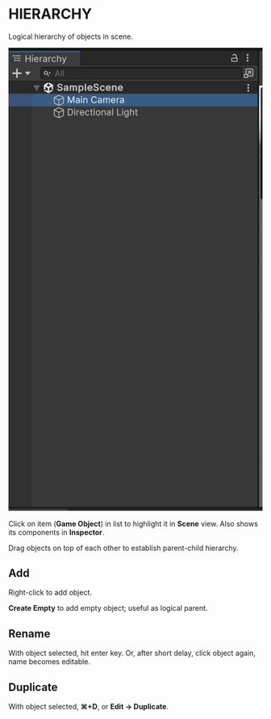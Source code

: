 # HIERARCHY

Logical hierarchy of objects in scene.

![Hierarchy](/assets/interface/hierarchy.png)

Click on item (**Game Object**) in list to highlight it in **Scene** view. Also shows its components in **Inspector**.

Drag objects on top of each other to establish parent-child hierarchy.

## Add

Right-click to add object.

**Create Empty** to add empty object; useful as logical parent.

## Rename

With object selected, hit enter key. Or, after short delay, click object again, name becomes editable.

## Duplicate

With object selected, **⌘+D**, or **Edit &rarr; Duplicate**.
